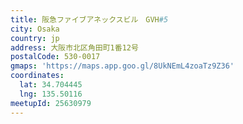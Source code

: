 ```yaml
---
title: 阪急ファイブアネックスビル　GVH#5
city: Osaka
country: jp
address: 大阪市北区角田町1番12号
postalCode: 530-0017
gmaps: 'https://maps.app.goo.gl/8UkNEmL4zoaTz9Z36'
coordinates:
  lat: 34.704445
  lng: 135.50116
meetupId: 25630979
---
```


